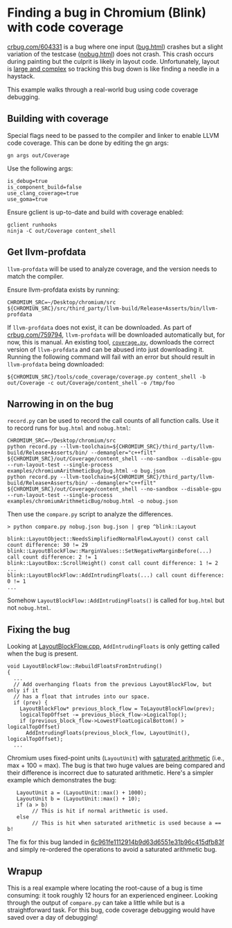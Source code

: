 Finding a bug in Chromium (Blink) with code coverage
=========

[crbug.com/604331](https://crbug.com/604331) is a bug where one input ([bug.html](bug.html)) crashes but a slight variation of the testcase ([nobug.html](nobug.html)) does not crash. This crash occurs during painting but the culprit is likely in layout code. Unfortunately, layout is [large and complex](https://cs.chromium.org/chromium/src/third_party/WebKit/Source/core/layout/) so tracking this bug down is like finding a needle in a haystack.

This example walks through a real-world bug using code coverage debugging.

Building with coverage
--------
Special flags need to be passed to the compiler and linker to enable LLVM code coverage.
This can be done by editing the gn args:

```
gn args out/Coverage
```

Use the following args:
```
is_debug=true
is_component_build=false
use_clang_coverage=true
use_goma=true
```

Ensure gclient is up-to-date and build with coverage enabled:
```
gclient runhooks
ninja -C out/Coverage content_shell
```

Get llvm-profdata
--------
`llvm-profdata` will be used to analyze coverage, and the version needs to match the compiler.

Ensure llvm-profdata exists by running:
```
CHROMIUM_SRC=~/Desktop/chromium/src
${CHROMIUN_SRC}/src/third_party/llvm-build/Release+Asserts/bin/llvm-profdata
```

If `llvm-profdata` does not exist, it can be downloaded. As part of [crbug.com/759794](https://crbug.com/759794), `llvm-profdata` will be downloaded automatically but, for now, this is manual.
An existing tool, [`coverage.py`](https://cs.chromium.org/chromium/src/tools/code_coverage/coverage.py), downloads the correct version of `llvm-profdata` and can be abused into just downloading it. Running the following command will fail with an error but should result in `llvm-profdata` being downloaded:
```
${CHROMIUN_SRC}/tools/code_coverage/coverage.py content_shell -b out/Coverage -c out/Coverage/content_shell -o /tmp/foo
```

Narrowing in on the bug
--------

`record.py` can be used to record the call counts of all function calls. Use it to record runs for `bug.html` and `nobug.html`:
```
CHROMIUM_SRC=~/Desktop/chromium/src
python record.py --llvm-toolchain=${CHROMIUM_SRC}/third_party/llvm-build/Release+Asserts/bin/ --demangler="c++filt" ${CHROMIUM_SRC}/out/Coverage/content_shell --no-sandbox --disable-gpu --run-layout-test --single-process examples/chromiumArithmeticBug/bug.html -o bug.json
python record.py --llvm-toolchain=${CHROMIUM_SRC}/third_party/llvm-build/Release+Asserts/bin/ --demangler="c++filt" ${CHROMIUM_SRC}/out/Coverage/content_shell --no-sandbox --disable-gpu --run-layout-test --single-process examples/chromiumArithmeticBug/nobug.html -o nobug.json
```

Then use the `compare.py` script to analyze the differences.

```
> python compare.py nobug.json bug.json | grep ^blink::Layout

blink::LayoutObject::NeedsSimplifiedNormalFlowLayout() const call count difference: 30 != 29
blink::LayoutBlockFlow::MarginValues::SetNegativeMarginBefore(...) call count difference: 2 != 1
blink::LayoutBox::ScrollHeight() const call count difference: 1 != 2
...
blink::LayoutBlockFlow::AddIntrudingFloats(...) call count difference: 0 != 1
...
```

Somehow `LayoutBlockFlow::AddIntrudingFloats()` is called for `bug.html` but not `nobug.html`.

Fixing the bug
--------

Looking at [LayoutBlockFlow.cpp](https://cs.chromium.org/chromium/src/third_party/WebKit/Source/core/layout/LayoutBlockFlow.cpp), `AddIntrudingFloats` is only getting called when the bug is present.

```
void LayoutBlockFlow::RebuildFloatsFromIntruding()
{
  ...
  // Add overhanging floats from the previous LayoutBlockFlow, but only if it
  // has a float that intrudes into our space.
  if (prev) {
    LayoutBlockFlow* previous_block_flow = ToLayoutBlockFlow(prev);
    logicalTopOffset -= previous_block_flow->LogicalTop();
    if (previous_block_flow->LowestFloatLogicalBottom() > logicalTopOffset)
      AddIntrudingFloats(previous_block_flow, LayoutUnit(), logicalTopOffset);
  ...
```

Chromium uses fixed-point units (`LayoutUnit`) with [saturated arithmetic](https://en.wikipedia.org/wiki/Saturation_arithmetic) (i.e., max + 100 = max). The bug is that two huge values are being compared and their difference is incorrect due to saturated arithmetic. Here's a simpler example which demonstrates the bug:
```
   LayoutUnit a = (LayoutUnit::max() + 1000);
   LayoutUnit b = (LayoutUnit::max() + 10);
   if (a > b)
        // This is hit if normal arithmetic is used.
   else
        // This is hit when saturated arithmetic is used because a == b!
```

The fix for this bug landed in [6c961fe1112914b9d63d6551e31b96c415dfb83f](https://crrev.com/6c961fe1112914b9d63d6551e31b96c415dfb83f) and simply re-ordered the operations to avoid a saturated arithmetic bug.

Wrapup
--------
This is a real example where locating the root-cause of a bug is time consuming: it took roughly 12 hours for an experienced engineer. Looking through the output of `compare.py` can take a little while but is a straightforward task. For this bug, code coverage debugging would have saved over a day of debugging!
